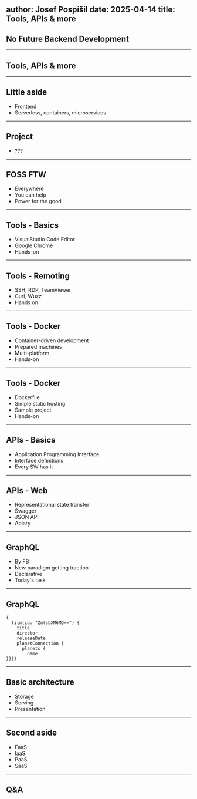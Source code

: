 author: Josef Pospíšil
date: 2025-04-14
title: Tools, APIs & more
---
## No Future Backend Development
---
## Tools, APIs & more
---
## Little aside
* Frontend
* Serverless, containers, microservices
---
## Project
* ???
---
## FOSS FTW
* Everywhere
* You can help
* Power for the good
---
## Tools - Basics
* VisualStudio Code Editor
* Google Chrome
* Hands-on
---
## Tools - Remoting
* SSH, RDP, TeamViewer
* Curl, Wuzz
* Hands on
---
## Tools - Docker
* Container-driven development
* Prepared machines
* Multi-platform
* Hands-on
---
## Tools - Docker
* Dockerfile
* Simple static hosting
* Sample project
* Hands-on
---
## APIs - Basics
* Application Programming Interface
* Interface definitions
* Every SW has it
---
## APIs - Web
* Representational state transfer
* Swagger
* JSON API
* Apiary
---
## GraphQL
* By FB
* New paradigm getting traction
* Declarative
* Today's task
---
## GraphQL
```
{
  film(id: "ZmlsbXM6MQ==") {
    title
    director
    releaseDate
    planetConnection {
      planets {
        name
}}}}
```
---
## Basic architecture
* Storage
* Serving
* Presentation
---
## Second aside
* FaaS
* IaaS
* PaaS
* SaaS
---
## Q&A
